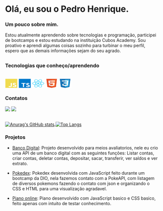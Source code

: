 # Olá, eu sou o Pedro Henrique.

### Um pouco sobre mim.
Estou atualmente aprendendo sobre tecnologias e programação, participei de bootcamps e estou estudando na instituição Cubos Academy. Sou proativo e aprendi algumas coisas sozinho para turbinar o meu perfil, espero que as demais informações sejam do seu agrado.
##
### Tecnologias que conheço/aprendendo
<div style="display: inline_block"><br>
  <img align="center" alt="Pedo-Js" height="30" width="40" src="https://raw.githubusercontent.com/devicons/devicon/master/icons/javascript/javascript-plain.svg">
  <img align="center" alt="Pedo-Ts" height="30" width="40" src="https://raw.githubusercontent.com/devicons/devicon/master/icons/typescript/typescript-plain.svg">
  <img align="center" alt="Pedo-React" height="30" width="40" src="https://raw.githubusercontent.com/devicons/devicon/master/icons/react/react-original.svg">
  <img align="center" alt="Pedo-HTML" height="30" width="40" src="https://raw.githubusercontent.com/devicons/devicon/master/icons/html5/html5-original.svg">
  <img align="center" alt="Pedo-CSS" height="30" width="40" src="https://raw.githubusercontent.com/devicons/devicon/master/icons/css3/css3-original.svg">
</div>

### Contatos

<div> 
  <a href = "mailto:phtaborda8@gmail.com"><img src="https://img.shields.io/badge/-Gmail-%23333?style=for-the-badge&logo=gmail&logoColor=white" target="_blank"></a>
  <a href="https://www.linkedin.com/in/pedro-henrique-taborda-silva-7b890b181/" target="_blank"><img src="https://img.shields.io/badge/-LinkedIn-%230077B5?style=for-the-badge&logo=linkedin&logoColor=white" target="_blank"></a> 
</div>

##

<a href="https://github.com/Peredoro/github-readme-stats">
  <img height=200 align="center" src="https://github-readme-stats.vercel.app/api?username=Peredoro&show_icons=true&theme=radical" alt="Anurag's GitHub stats">
</a>
<a href="https://github.com/Peredoro">
  <img height=200 align="center" src="https://github-readme-stats.vercel.app/api/top-langs/?username=Peredoro&hide_progress=true&theme=radical" alt="Top Langs">
</a>

### Projetos

- [Banco Digital](https://github.com/Peredoro/ApiBancoVitual): Projeto desenvolvido para meios avaliatorios, nele eu crio uma API de um banco digital com as seguintes funções: Listar contas, criar contas, deletar contas, depositar, sacar, transferir, ver saldos e ver extrato.
 
- [Pokedex](https://github.com/Peredoro/js-developer-pokedex): Pokedex desenvolvida com JavaScript feito durante um bootcamp da DIO, nela fazemos contato com a PokeAPI, com listagem de diversos pokemons fazendo o contato com json e organizando o CSS e HTML para uma visualização agradavel.
  
- [Piano online](https://github.com/Peredoro/piano-game): Piano desenvolvido com JavaScript basico e CSS basico, feito apenas com intuito de testar conhecimento.







